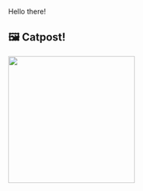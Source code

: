 Hello there!



## 🖼️ Catpost!

<sub>
    <img src="https://cdn2.thecatapi.com/images/sJYXskr4J.jpg" height="256">
</sub>


